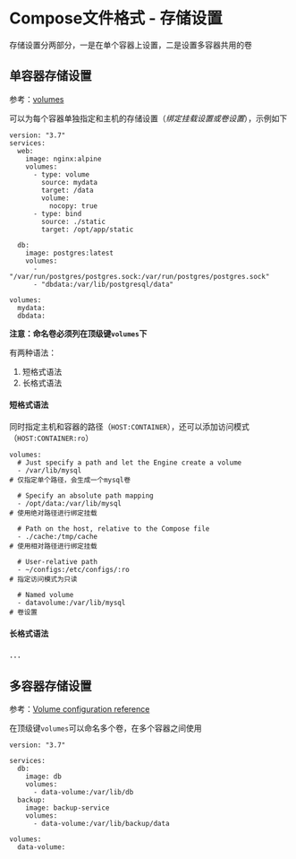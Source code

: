 
# Compose文件格式 - 存储设置

存储设置分两部分，一是在单个容器上设置，二是设置多容器共用的卷

## 单容器存储设置

参考：[volumes](https://docs.docker.com/compose/compose-file/#volumes)

可以为每个容器单独指定和主机的存储设置（*绑定挂载设置或卷设置*），示例如下

```
version: "3.7"
services:
  web:
    image: nginx:alpine
    volumes:
      - type: volume
        source: mydata
        target: /data
        volume:
          nocopy: true
      - type: bind
        source: ./static
        target: /opt/app/static

  db:
    image: postgres:latest
    volumes:
      - "/var/run/postgres/postgres.sock:/var/run/postgres/postgres.sock"
      - "dbdata:/var/lib/postgresql/data"

volumes:
  mydata:
  dbdata:
```

**注意：命名卷必须列在顶级键`volumes`下**

有两种语法：

1. 短格式语法
2. 长格式语法

#### 短格式语法

同时指定主机和容器的路径（`HOST:CONTAINER`），还可以添加访问模式（`HOST:CONTAINER:ro`）

```
volumes:
  # Just specify a path and let the Engine create a volume
  - /var/lib/mysql                                                                           # 仅指定单个路径，会生成一个mysql卷

  # Specify an absolute path mapping
  - /opt/data:/var/lib/mysql                                                      # 使用绝对路径进行绑定挂载

  # Path on the host, relative to the Compose file
  - ./cache:/tmp/cache                                                                # 使用相对路径进行绑定挂载

  # User-relative path
  - ~/configs:/etc/configs/:ro                                                     # 指定访问模式为只读

  # Named volume
  - datavolume:/var/lib/mysql                                                  # 卷设置
```

#### 长格式语法

．．．

## 多容器存储设置

参考：[Volume configuration reference](https://docs.docker.com/compose/compose-file/#volume-configuration-reference)

在顶级键`volumes`可以命名多个卷，在多个容器之间使用

```
version: "3.7"

services:
  db:
    image: db
    volumes:
      - data-volume:/var/lib/db
  backup:
    image: backup-service
    volumes:
      - data-volume:/var/lib/backup/data

volumes:
  data-volume:
```